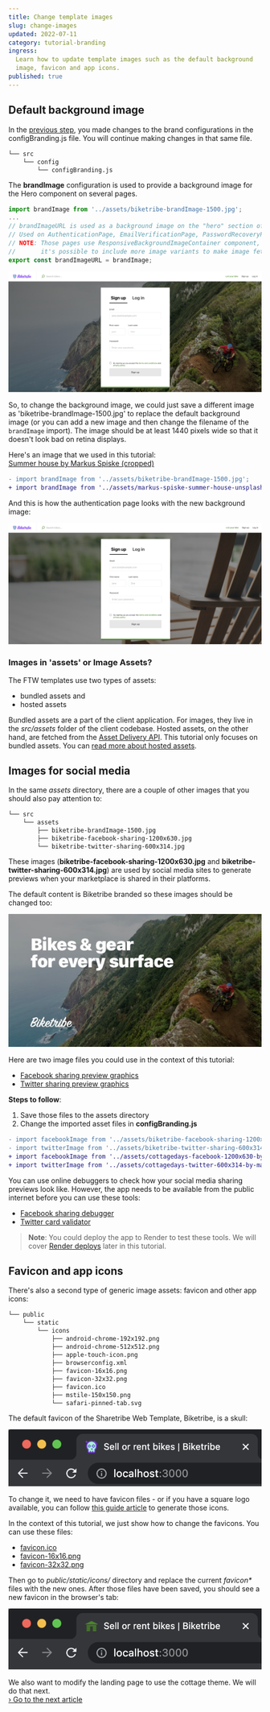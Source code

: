 ```yaml
---
title: Change template images
slug: change-images
updated: 2022-07-11
category: tutorial-branding
ingress:
  Learn how to update template images such as the default background
  image, favicon and app icons.
published: true
---
```


## Default background image

In the [previous step](/tutorial/first-edit/), you made changes to the
brand configurations in the configBranding.js file. You will continue
making changes in that same file.

```shell
└── src
    └── config
        └── configBranding.js
```

The **brandImage** configuration is used to provide a background image
for the Hero component on several pages.

```js
import brandImage from '../assets/biketribe-brandImage-1500.jpg';
...
// brandImageURL is used as a background image on the "hero" section of several pages.
// Used on AuthenticationPage, EmailVerificationPage, PasswordRecoveryPage, PasswordResetPage etc.
// NOTE: Those pages use ResponsiveBackgroundImageContainer component,
//       it's possible to include more image variants to make image fetching more performant.
export const brandImageURL = brandImage;
```

![Default Biketribe background image](./biketribe-background-image.png)

So, to change the background image, we could just save a different image
as 'biketribe-brandImage-1500.jpg' to replace the default background
image (or you can add a new image and then change the filename of the
`brandImage` import). The image should be at least 1440 pixels wide so
that it doesn't look bad on retina displays.

Here's an image that we used in this tutorial:<br />
[Summer house by Markus Spiske (cropped)](/tutorial-assets/markus-spiske-summer-house-unsplash.jpg)

```diff
- import brandImage from '../assets/biketribe-brandImage-1500.jpg';
+ import brandImage from '../assets/markus-spiske-summer-house-unsplash.jpeg';
```

And this is how the authentication page looks with the new background
image:

![CottageDays example with updated Hero image](./cottagedays-background-image.png)

### Images in 'assets' or Image Assets?

The FTW templates use two types of assets:

- bundled assets and
- hosted assets

Bundled assets are a part of the client application. For images, they
live in the _src/assets_ folder of the client codebase. Hosted assets,
on the other hand, are fetched from the
[Asset Delivery API](https://www.sharetribe.com/api-reference/asset-delivery-api.html).
This tutorial only focuses on bundled assets. You can
[read more about hosted assets](/references/assets/).

</extrainfo>

## Images for social media

In the same _assets_ directory, there are a couple of other images that
you should also pay attention to:

```shell
└── src
    └── assets
        ├── biketribe-brandImage-1500.jpg
        ├── biketribe-facebook-sharing-1200x630.jpg
        └── biketribe-twitter-sharing-600x314.jpg
```

These images (**biketribe-facebook-sharing-1200x630.jpg** and
**biketribe-twitter-sharing-600x314.jpg**) are used by social media
sites to generate previews when your marketplace is shared in their
platforms.

The default content is Biketribe branded so these images should be
changed too:

![Preview image for Twitter](./biketribe-twitter-sharing-600x314.jpg)

Here are two image files you could use in the context of this tutorial:

- [Facebook sharing preview graphics](/tutorial-assets/cottagedays-facebook-1200x630-by-markus-spiske.jpg)
- [Twitter sharing preview graphics](/tutorial-assets/cottagedays-twitter-600x314-by-markus-spiske.jpg)

**Steps to follow**:

1. Save those files to the assets directory
1. Change the imported asset files in **configBranding.js**

```diff
- import facebookImage from '../assets/biketribe-facebook-sharing-1200x630.jpg';
- import twitterImage from '../assets/biketribe-twitter-sharing-600x314.jpg';
+ import facebookImage from '../assets/cottagedays-facebook-1200x630-by-markus-spiske.jpeg';
+ import twitterImage from '../assets/cottagedays-twitter-600x314-by-markus-spiske.jpeg';
```

<extrainfo title="Extra: how to test social media sharing?">

You can use online debuggers to check how your social media sharing
previews look like. However, the app needs to be available from the
public internet before you can use these tools:

- [Facebook sharing debugger](https://developers.facebook.com/tools/debug/)
- [Twitter card validator](https://cards-dev.twitter.com/validator)

> **Note**: You could deploy the app to Render to test these tools. We
> will cover [Render deploys](/tutorial/deploy-to-render/) later in this
> tutorial.

</extrainfo>

## Favicon and app icons

There's also a second type of generic image assets: favicon and other
app icons:

```shell
└── public
    └── static
        └── icons
            ├── android-chrome-192x192.png
            ├── android-chrome-512x512.png
            ├── apple-touch-icon.png
            ├── browserconfig.xml
            ├── favicon-16x16.png
            ├── favicon-32x32.png
            ├── favicon.ico
            ├── mstile-150x150.png
            └── safari-pinned-tab.svg

```

The default favicon of the Sharetribe Web Template, Biketribe, is a
skull:

![Favicon for Biketribe](./biketribe-favicon.png)

To change it, we need to have favicon files - or if you have a square
logo available, you can follow
[this guide article](/ftw/how-to-change-ftw-icons/) to generate those
icons.

In the context of this tutorial, we just show how to change the
favicons. You can use these files:

- [favicon.ico](/tutorial-assets/favicon.ico)
- [favicon-16x16.png](/tutorial-assets/favicon-16x16.png)
- [favicon-32x32.png](/tutorial-assets/favicon-32x32.png)

Then go to _public/static/icons/_ directory and replace the current
_favicon\*_ files with the new ones. After those files have been saved,
you should see a new favicon in the browser's tab:

![Favicon for CottageDays](./cottagedays-favicon.png)

We also want to modify the landing page to use the cottage theme. We
will do that next.<br />
[› Go to the next article](/tutorial/modify-landing-page/)
